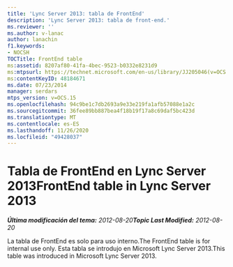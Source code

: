 ```yaml
---
title: 'Lync Server 2013: tabla de FrontEnd'
description: 'Lync Server 2013: tabla de front-end.'
ms.reviewer: ''
ms.author: v-lanac
author: lanachin
f1.keywords:
- NOCSH
TOCTitle: FrontEnd table
ms:assetid: 8207af80-41fa-4bec-9523-b0332e8231d9
ms:mtpsurl: https://technet.microsoft.com/en-us/library/JJ205046(v=OCS.15)
ms:contentKeyID: 48184671
ms.date: 07/23/2014
manager: serdars
mtps_version: v=OCS.15
ms.openlocfilehash: 94c9be1c7db2693a9e33e219fa1afb57088e1a2c
ms.sourcegitcommit: 36fee89bb887bea4f18b19f17a8c69daf5bc423d
ms.translationtype: MT
ms.contentlocale: es-ES
ms.lasthandoff: 11/26/2020
ms.locfileid: "49428037"
---
```

# <a name="frontend-table-in-lync-server-2013"></a><span data-ttu-id="9a304-103">Tabla de FrontEnd en Lync Server 2013</span><span class="sxs-lookup"><span data-stu-id="9a304-103">FrontEnd table in Lync Server 2013</span></span>

<div data-xmlns="http://www.w3.org/1999/xhtml">

<div class="topic" data-xmlns="http://www.w3.org/1999/xhtml" data-msxsl="urn:schemas-microsoft-com:xslt" data-cs="https://msdn.microsoft.com/">

<div data-asp="https://msdn2.microsoft.com/asp">



</div>

<div id="mainSection">

<div id="mainBody"><span data-ttu-id="9a304-104">

<span> </span></span><span class="sxs-lookup"><span data-stu-id="9a304-104">

<span> </span></span></span>

<span data-ttu-id="9a304-105">_**Última modificación del tema:** 2012-08-20_</span><span class="sxs-lookup"><span data-stu-id="9a304-105">_**Topic Last Modified:** 2012-08-20_</span></span>

<span data-ttu-id="9a304-106">La tabla de FrontEnd es solo para uso interno.</span><span class="sxs-lookup"><span data-stu-id="9a304-106">The FrontEnd table is for internal use only.</span></span> <span data-ttu-id="9a304-107">Esta tabla se introdujo en Microsoft Lync Server 2013.</span><span class="sxs-lookup"><span data-stu-id="9a304-107">This table was introduced in Microsoft Lync Server 2013.</span></span>

<span data-ttu-id="9a304-108"></div>

<span> </span>

</div>

</div>

</span><span class="sxs-lookup"><span data-stu-id="9a304-108"></div>

<span> </span>

</div>

</div>

</span></span></div>

